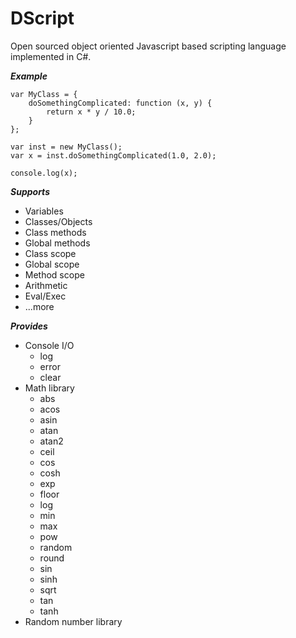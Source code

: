 DScript
=======

Open sourced object oriented Javascript based scripting language implemented in C#.

***Example***

    var MyClass = {
        doSomethingComplicated: function (x, y) {
            return x * y / 10.0;
        }
    };

    var inst = new MyClass();
    var x = inst.doSomethingComplicated(1.0, 2.0);
    
    console.log(x);

***Supports***
- Variables
- Classes/Objects
- Class methods
- Global methods
- Class scope
- Global scope
- Method scope
- Arithmetic
- Eval/Exec
- ...more

***Provides***
- Console I/O
  - log
  - error
  - clear
- Math library
  - abs
  - acos
  - asin
  - atan
  - atan2
  - ceil
  - cos
  - cosh
  - exp
  - floor
  - log
  - min
  - max
  - pow
  - random
  - round
  - sin
  - sinh
  - sqrt
  - tan
  - tanh
- Random number library
